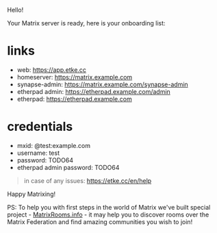 Hello!

Your Matrix server is ready, here is your onboarding list:

# links

* web: https://app.etke.cc
* homeserver: https://matrix.example.com
* synapse-admin: https://matrix.example.com/synapse-admin
* etherpad admin: https://etherpad.example.com/admin
* etherpad: https://etherpad.example.com

# credentials

* mxid: @test:example.com
* username: test
* password: TODO64
* etherpad admin password: TODO64

> in case of any issues: https://etke.cc/en/help

Happy Matrixing!

PS: To help you with first steps in the world of Matrix we've built special project - [MatrixRooms.info](https://matrixrooms.info) - it may help you to discover rooms over the Matrix Federation and find amazing communities you wish to join!